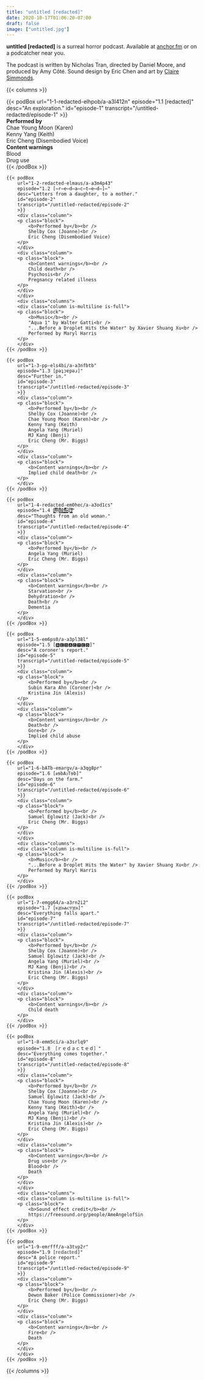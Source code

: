 ```yaml
---
title: "untitled [redacted]"
date: 2020-10-17T01:06:20-07:00
draft: false
image: ["untitled.jpg"]
---
```


**untitled [redacted]** is a surreal horror podcast. Available at
[anchor.fm](https://anchor.fm/scawwyhowwowtheatre) or on a podcatcher near you.

The podcast is written by Nicholas Tran, directed by Daniel Moore, and produced
by Amy Côté. Sound design by Eric Chen and art by [Claire
Simmonds](https://www.instagram.com/e.claire.s/).

{{< columns >}}
<div class="column">
    {{< podBox 
        url="1-1-redacted-elhpob/a-a3l412n"
        episode="1.1 [redacted]"
        desc="An exploration."
        id="episode-1"
        transcript="/untitled-redacted/episode-1"
        >}}
        <div class="column">
            <b>Performed by</b><br />
            Chae Young Moon (Karen)<br />
            Kenny Yang (Keith)<br />
            Eric Cheng (Disembodied Voice)
        </div>
        <div class="column">
            <b>Content warnings</b><br />
            Blood<br />
            Drug use
        </div>
    {{< /podBox >}}

    {{< podBox 
        url="1-2-redacted-elmaus/a-a3m4p43"
        episode="1.2 [̶r̶e̶d̶a̶c̶t̶e̶d̶]̶"
        desc="Letters from a daughter, to a mother."
        id="episode-2"
        transcript="/untitled-redacted/episode-2"
        >}}
        <div class="column">
        <p class="block">
            <b>Performed by</b><br />
            Shelby Cox (Joanne)<br />
            Eric Cheng (Disembodied Voice)
        </p>
        </div>
        <div class="column">
        <p class="block">
            <b>Content warnings</b><br />
            Child death<br />
            Psychosis<br />
            Pregnancy related illness
        </p>
        </div>
        </div>
        <div class="columns">
        <div class="column is-multiline is-full">
        <p class="block">
            <b>Music</b><br />
            "Aqua 1" by Walter Gatti<br />
            "...Before a Droplet Hits the Water" by Xavier Shuang Xu<br />
            Performed by Maryl Harris
        </p>
        </div>
    {{< /podBox >}}

    {{< podBox 
        url="1-3-pp-els4bi/a-a3nfbtb"
        episode="1.3 [pǝʇɔɐpǝɹ]"
        desc="Further in."
        id="episode-3"
        transcript="/untitled-redacted/episode-3"
        >}}
        <div class="column">
        <p class="block">
            <b>Performed by</b><br />
            Shelby Cox (Joanne)<br />
            Chae Young Moon (Karen)<br />
            Kenny Yang (Keith)
            Angela Yang (Muriel)
            MJ Kang (Benji)
            Eric Cheng (Mr. Biggs)
        </p>
        </div>
        <div class="column">
        <p class="block">
            <b>Content warnings</b><br />
            Implied child death<br />
        </p>
        </div>
    {{< /podBox >}}

    {{< podBox 
        url="1-4-redacted-em0hec/a-a3od1cs"
        episode="1.4 [̸̬̹̞͇͇͕͐̂r̴̬̊́͛̿͝ͅě̴͕̃̈́̋ḑ̷͇͙̲̖̮̖̮̈́͌̔͋̎a̴̢̛͖̝͖͔̙̐̓͗͘ç̶͓̟̳̠͖̲̦̌̽̇ͅţ̶̺̼͇͔͖̆̽̎̌̐͋̿͐ͅȩ̵̠̘̹͕̺͓̚ď̸̺͙̞͖͍̀̉̈]̷̧̬̥̗̮̤̟̈́̋͐͂̏͐͐ͅ"
        desc="Thoughts from an old woman."
        id="episode-4"
        transcript="/untitled-redacted/episode-4"
        >}}
        <div class="column">
        <p class="block">
            <b>Performed by</b><br />
            Angela Yang (Muriel)
            Eric Cheng (Mr. Biggs)
        </p>
        </div>
        <div class="column">
        <p class="block">
            <b>Content warnings</b><br />
            Starvation<br />
            Dehydration<br />
            Death<br />
            Dementia
        </p>
        </div>
    {{< /podBox >}}

    {{< podBox 
        url="1-5-em6ps0/a-a3pl38l"
        episode="1.5 [🆁🅴🅳🅰🅲🆃🅴🅳]"
        desc="A coroner's report."
        id="episode-5"
        transcript="/untitled-redacted/episode-5"
        >}}
        <div class="column">
        <p class="block">
            <b>Performed by</b><br />
            Subin Kara Ahn (Coroner)<br />
            Kristina Jin (Alexis)
        </p>
        </div>
        <div class="column">
        <p class="block">
            <b>Content warnings</b><br />
            Death<br />
            Gore<br />
            Implied child abuse
        </p>
        </div>
    {{< /podBox >}}

    {{< podBox 
        url="1-6-bATb-emargv/a-a3qg8pr"
        episode="1.6 [ᴙɘbAↄTɘb]"
        desc="Days on the farm."
        id="episode-6"
        transcript="/untitled-redacted/episode-6"
        >}}
        <div class="column">
        <p class="block">
            <b>Performed by</b><br />
            Samuel Eglowitz (Jack)<br />
            Eric Cheng (Mr. Biggs)
        </p>
        </div>
        </div>
        <div class="columns">
        <div class="column is-multiline is-full">
        <p class="block">
            <b>Music</b><br />
            "...Before a Droplet Hits the Water" by Xavier Shuang Xu<br />
            Performed by Maryl Harris
        </p>
        </div>
    {{< /podBox >}}

    {{< podBox 
        url="1-7-emgg64/a-a3rn2i2"
        episode="1.7 [ዪቿዕልርፕቿዕ]"
        desc="Everything falls apart."
        id="episode-7"
        transcript="/untitled-redacted/episode-7"
        >}}
        <div class="column">
        <p class="block">
            <b>Performed by</b><br />
            Shelby Cox (Joanne)<br />
            Samuel Eglowitz (Jack)<br />
            Angela Yang (Muriel)<br />
            MJ Kang (Benji)<br />
            Kristina Jin (Alexis)<br />
            Eric Cheng (Mr. Biggs)
        </p>
        </div>
        <div class="column">
        <p class="block">
            <b>Content warnings</b><br />
            Child death
        </p>
        </div>
    {{< /podBox >}}

    {{< podBox 
        url="1-8-emm5ci/a-a3srlq9"
        episode="1.8 ［ｒｅｄａｃｔｅｄ］"
        desc="Everything comes together."
        id="episode-8"
        transcript="/untitled-redacted/episode-8"
        >}}
        <div class="column">
        <p class="block">
            <b>Performed by</b><br />
            Shelby Cox (Joanne)<br />
            Samuel Eglowitz (Jack)<br />
            Chae Young Moon (Karen)<br />
            Kenny Yang (Keith)<br />
            Angela Yang (Muriel)<br />
            MJ Kang (Benji)<br />
            Kristina Jin (Alexis)<br />
            Eric Cheng (Mr. Biggs)
        </p>
        </div>
        <div class="column">
        <p class="block">
            <b>Content warnings</b><br />
            Drug use<br />
            Blood<br />
            Death
        </p>
        </div>
        </div>
        <div class="columns">
        <div class="column is-multiline is-full">
        <p class="block">
            <b>Sound effect credit</b><br />
            https://freesound.org/people/AmeAngelofSin
        </p>
        </div>
    {{< /podBox >}}

    {{< podBox 
        url="1-9-emrfff/a-a3tvp2r"
        episode="1.9 [𝕣𝕖𝕕𝕒𝕔𝕥𝕖𝕕]"
        desc="A police report."
        id="episode-9"
        transcript="/untitled-redacted/episode-9"
        >}}
        <div class="column">
        <p class="block">
            <b>Performed by</b><br />
            Dewon Baker (Police Commissioner)<br />
            Eric Cheng (Mr. Biggs)
        </p>
        </div>
        <div class="column">
        <p class="block">
            <b>Content warnings</b><br />
            Fire<br />
            Death
        </p>
        </div>
        </div>
    {{< /podBox >}}
</div>
{{< /columns >}}
